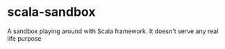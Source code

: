# scala-sandbox
A sandbox playing around with Scala framework. It doesn't serve any real life purpose 
